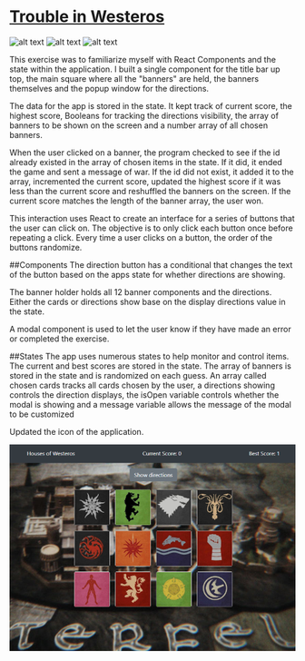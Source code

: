 # [Trouble in Westeros](https://troubleinwesteros.herokuapp.com/)
![alt text](https://img.shields.io/badge/uses-Node-brightgreen.svg) ![alt text](https://img.shields.io/badge/uses-React-brightgreen.svg)  ![alt text](https://img.shields.io/badge/uses-Bootstrap-blue.svg)

This exercise was to familiarize myself with React Components and the state within the application. I built a single component for the title bar up top, the  main square where all the "banners" are held, the banners themselves and the popup window for the directions.

The data for the app is stored in the state. It kept track of current score, the highest score, Booleans for tracking the directions visibility, the array of banners to be shown on the screen and a number array of all chosen banners.

When the user clicked on a banner, the program checked to see if the id already existed in the array of chosen items in the state. If it did, it ended the game and sent a message of war. If the id did not exist, it added it to the array, incremented the current score, updated the highest score if it was less than the current score and reshuffled the banners on the screen. If the current score matches the length of the banner array, the user won.

This interaction uses React to create an interface for a series of buttons that the user can click on. The objective is to only click each button once before repeating a click. Every time a user clicks on a button, the order of the buttons randomize.

##Components
The direction button has a conditional that changes the text of the button based on the apps state for whether directions are showing.

The banner holder holds all 12 banner components and the directions. Either the cards or directions show base on the display directions value in the state.

A modal component is used to let the user know if they have made an error or completed the exercise.

##States
The app uses numerous states to help monitor and control items. The current and best scores are stored in the state. The array of banners is stored in the state and is randomized on each guess. An array called chosen cards tracks all cards chosen by the user, a directions showing controls the direction displays, the isOpen variable controls whether the modal is showing and a message variable allows the message of the modal to be customized  

Updated the icon of the application.

[<img src="https://github.com/krtcotmo2/MemoryClick/blob/master/public/images/TroubleInWesteros.png"/>](https://troubleinwesteros.herokuapp.com/)
